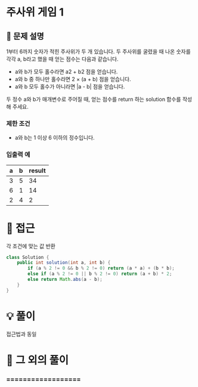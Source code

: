 # 주사위 게임 1

## 📌 문제 설명

1부터 6까지 숫자가 적힌 주사위가 두 개 있습니다. 두 주사위를 굴렸을 때 나온 숫자를 각각 a, b라고 했을 때 얻는 점수는 다음과 같습니다.

- a와 b가 모두 홀수라면 a2 + b2 점을 얻습니다.
- a와 b 중 하나만 홀수라면 2 × (a + b) 점을 얻습니다.
- a와 b 모두 홀수가 아니라면 |a - b| 점을 얻습니다.

두 정수 a와 b가 매개변수로 주어질 때, 얻는 점수를 return 하는 solution 함수를 작성해 주세요.

### 제한 조건

- a와 b는 1 이상 6 이하의 정수입니다.

### 입출력 예

| a | b | result |
| - | - | ------ |
| 3 | 5 | 34     |
| 6 | 1 | 14     |
| 2 | 4 | 2      |

# 🧐 접근

각 조건에 맞는 값 반환

```java
class Solution {
    public int solution(int a, int b) {
        if (a % 2 != 0 && b % 2 != 0) return (a * a) + (b * b);
        else if (a % 2 != 0 || b % 2 != 0) return (a + b) * 2;
        else return Math.abs(a - b);
    }
}
```

# 💡 풀이

접근법과 동일

# 📘 그 외의 풀이

### ==================